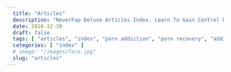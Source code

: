 ```yaml
---
  title: "Articles"
  description: "NeverFap Deluxe Articles Index. Learn To Gain Control Over Your Porn Addiction Through Our Context And Practice Artices. The Perfect NoFap Alternative."
  date: 2018-12-30
  draft: false
  tags: [ "articles", "index", "porn addiction", "porn recovery", "addiction recovery", "addiction", "awareness", "nofap", "neverfap", "neverfap deluxe" ]
  categories: [ "index" ]
  # image: "/images/face.jpg"
  slug: "articles"
---
```

